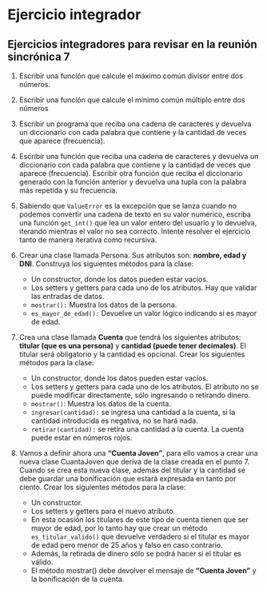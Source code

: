 # Ejercicio integrador

## **Ejercicios integradores para revisar en la reunión sincrónica 7**


1. Escribir una función que calcule el máximo común divisor entre dos números.

2. Escribir una función que calcule el mínimo común múltiplo entre dos números

3. Escribir un programa que reciba una cadena de caracteres y devuelva un diccionario con
cada palabra que contiene y la cantidad de veces que aparece (frecuencia).

4. Escribir una función que reciba una cadena de caracteres y devuelva un diccionario con cada palabra que contiene y la cantidad de veces que aparece (frecuencia). Escribir otra función que reciba el diccionario generado con la función anterior y devuelva una tupla con la palabra más repetida y su frecuencia.

5. Sabiendo que `ValueError` es la excepción que se lanza cuando no podemos convertir una
cadena de texto en su valor numérico, escriba una función `get_int()` que lea un valor entero
del usuario y lo devuelva, iterando mientras el valor no sea correcto. Intente resolver el ejercicio tanto de manera iterativa como recursiva.

6. Crear una clase llamada Persona. Sus atributos son: **nombre, edad y DNI**. Construya los siguientes métodos para la clase:
    - Un constructor, donde los datos pueden estar vacíos.
    - Los setters y getters para cada uno de los atributos. Hay que validar las entradas de datos.
    - `mostrar():` Muestra los datos de la persona.
    - `es_mayor_de_edad():` Devuelve un valor lógico indicando si es mayor de edad.

7. Crea una clase llamada **Cuenta** que tendrá los siguientes atributos: **titular (que es una persona)** y **cantidad (puede tener decimales)**. El titular será obligatorio y la cantidad es opcional. Crear los siguientes métodos para la clase:
    - Un constructor, donde los datos pueden estar vacíos.
    - Los setters y getters para cada uno de los atributos. El atributo no se puede modificar directamente, sólo ingresando o retirando dinero.
    - `mostrar()`: Muestra los datos de la cuenta.
    - `ingresar(cantidad):` se ingresa una cantidad a la cuenta, si la cantidad introducida es negativa, no se hará nada.
    - `retirar(cantidad):` se retira una cantidad a la cuenta. La cuenta puede estar en números rojos.

8. Vamos a definir ahora una **“Cuenta Joven”**, para ello vamos a crear una nueva clase
CuantaJoven que deriva de la clase creada en el punto 7. Cuando se crea esta nueva clase, además del titular y la cantidad se debe guardar una bonificación que estará expresada en
tanto por ciento. Crear los siguientes métodos para la clase:
    - Un constructor.
    - Los setters y getters para el nuevo atributo.
    - En esta ocasión los titulares de este tipo de cuenta tienen que ser mayor de edad, por lo tanto hay que crear un método `es_titular_valido()` que devuelve verdadero si el titular es mayor de edad pero menor de 25 años y falso en caso contrario.
    - Además, la retirada de dinero sólo se podrá hacer si el titular es válido.
    - El método mostrar() debe devolver el mensaje de **“Cuenta Joven”** y la bonificación de la cuenta.
